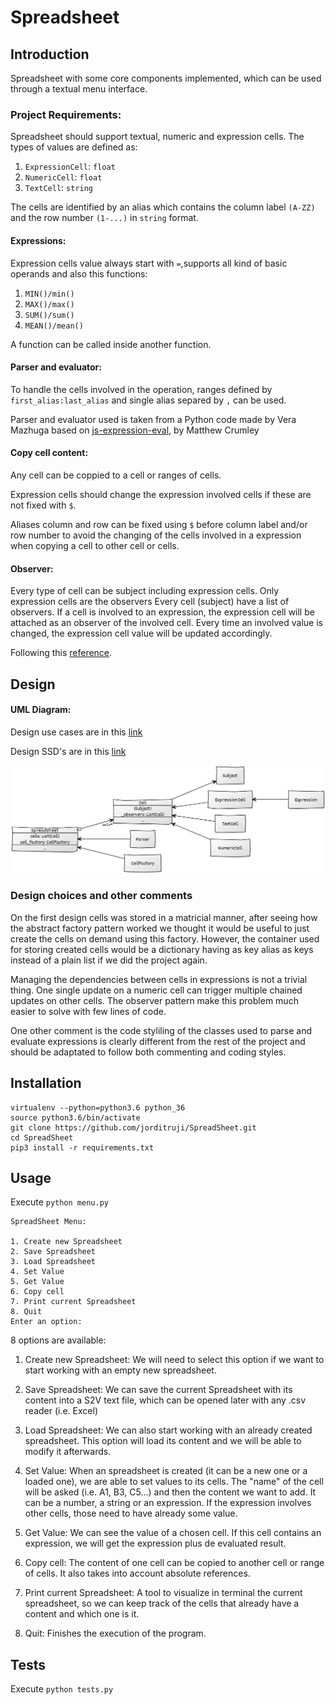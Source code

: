 # Spreadsheet

## Introduction
Spreadsheet with some core components implemented, which can be used
through a textual menu interface.

### Project Requirements:
Spreadsheet should support textual, numeric and expression cells. The types of values are defined as:
1. `ExpressionCell`: `float`
2. `NumericCell`: `float`
3. `TextCell`: `string`

The cells are identified by an alias which contains the column label `(A-ZZ)` and the 
row number `(1-...)` in `string` format.

#### Expressions:
Expression cells value always start with `=`,supports all kind of basic operands and also this functions:
1. `MIN()/min()`
2. `MAX()/max()`
3. `SUM()/sum()`
4. `MEAN()/mean()`

A function can be called inside another function.

#### Parser and evaluator:
To handle the cells involved in the operation, ranges defined by `first_alias:last_alias` and single alias 
separed by `,` can be used.

Parser and evaluator used is taken from a Python code made by Vera Mazhuga based on [js-expression-eval](https://github.com/silentmatt/js-expression-eval), by Matthew Crumley 


#### Copy cell content:
Any cell can be coppied to a cell or ranges of cells.

Expression cells should change the expression involved cells if these are not fixed with `$`.

Aliases column and row can be fixed using `$` before column label and/or row number to avoid the changing of
the cells involved in a expression when copying a cell to other cell or cells.
#### Observer:

Every type of cell can be subject including expression cells. Only expression cells are the observers
Every cell (subject) have a list of observers. If a cell is involved to an expression, the expression cell will be attached
as an observer of the involved cell. Every time an involved value is changed, the expression cell value will be updated accordingly.

Following this [reference](https://refactoring.guru/design-patterns/observer).

## Design
#### UML Diagram:

Design use cases are in this [link](../design/use_cases.md)

Design SSD's are in this [link](../design/ssd.md)

![Alt text](resources/img/uml.jpg?raw=true "UML Diagram")

### Design choices and other comments
On the first design cells was stored in a matricial manner, after seeing how the abstract factory pattern worked we thought it would be useful to just create the cells on demand using this factory. However, the container used for storing created cells would be a dictionary having as key alias as keys instead of a plain list if we did the project again.


Managing the dependencies between cells in expressions is not a trivial thing. One single update on a numeric cell can trigger multiple chained updates on other cells. The observer pattern make this problem much easier to solve with few lines of code.

One other comment is the code styliling of the classes used to parse and evaluate expressions is clearly different from the rest of the project and should be adaptated to follow both commenting and coding styles.






## Installation

```
virtualenv --python=python3.6 python_36
source python3.6/bin/activate
git clone https://github.com/jorditruji/SpreadSheet.git
cd SpreadSheet
pip3 install -r requirements.txt
```


## Usage
Execute `python menu.py`
```
SpreadSheet Menu:

1. Create new Spreadsheet
2. Save Spreadsheet
3. Load Spreadsheet
4. Set Value
5. Get Value
6. Copy cell
7. Print current Spreadsheet
8. Quit
Enter an option: 
```
8 options are available: 
1) Create new Spreadsheet: We will need to select this option if we want to start working with an empty new spreadsheet.

2) Save Spreadsheet: We can save the current Spreadsheet with its content into a S2V text file, which can be opened later with any .csv reader (i.e. Excel)

3) Load Spreadsheet: We can also start working with an already created spreadsheet. This option will load its content and we will be able to modify it afterwards.

4) Set Value: When an spreadsheet is created (it can be a new one or a loaded one), we are able to set values to its cells. The "name" of the cell will be asked 
(i.e. A1, B3, C5...) and then the content we want to add. It can be a number, a string or an expression. If the expression involves other cells, those need to have already some value.

5) Get Value: We can see the value of a chosen cell. If this cell contains an expression, we will get the expression plus de evaluated result.

6) Copy cell: The content of one cell can be copied to another cell or range of cells. It also takes into account absolute references.

7) Print current Spreadsheet: A tool to visualize in terminal the current spreadsheet, so we can keep track of the cells that already have a content and which one is it.

8) Quit: Finishes the execution of the program.

## Tests
Execute `python tests.py` 
